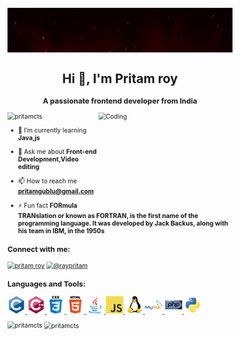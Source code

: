 <p align="center">
  <img 
    width="700"
    height="100"
    src="https://github.com/Pritamcts/Pritamcts/blob/main/Me2.gif"
  >
</p>
<h1 align="center">Hi 👋, I'm Pritam roy</h1>
<h3 align="center">A passionate frontend developer from India</h3>
<img align="right" alt="Coding" width="300" height="200" src="https://i.pinimg.com/originals/e4/26/70/e426702edf874b181aced1e2fa5c6cde.gif">

<p align="left" > <img src="https://komarev.com/ghpvc/?username=pritamcts&label=Profile%20views&color=0e75b6&style=flat" alt="pritamcts"  /> </p>

- 🌱 I’m currently learning **Java,js**

- 💬 Ask me about **Front-end Development,Video editing**

- 📫 How to reach me **pritamgublu@gmail.com**

- ⚡ Fun fact **FORmula TRANslation or known as FORTRAN, is the first name of the programming language. It was developed by Jack Backus, along with his team in IBM, in the 1950s**

<h3 align="left">Connect with me:</h3>
<p align="left">
<a href="https://fb.com/pritam roy" target="blank"><img align="center" src="https://raw.githubusercontent.com/rahuldkjain/github-profile-readme-generator/master/src/images/icons/Social/facebook.svg" alt="pritam roy" height="30" width="40" /></a>
<a href="https://www.hackerrank.com/@raypritam" target="blank"><img align="center" src="https://raw.githubusercontent.com/rahuldkjain/github-profile-readme-generator/master/src/images/icons/Social/hackerrank.svg" alt="@raypritam" height="30" width="40" /></a>
</p>

<h3 align="left">Languages and Tools:</h3>
<p align="left"> <a href="https://www.cprogramming.com/" target="_blank" rel="noreferrer"> <img src="https://raw.githubusercontent.com/devicons/devicon/master/icons/c/c-original.svg" alt="c" width="40" height="40"/> </a> <a href="https://www.w3schools.com/cpp/" target="_blank" rel="noreferrer"> <img src="https://raw.githubusercontent.com/devicons/devicon/master/icons/cplusplus/cplusplus-original.svg" alt="cplusplus" width="40" height="40"/> </a> <a href="https://www.w3schools.com/css/" target="_blank" rel="noreferrer"> <img src="https://raw.githubusercontent.com/devicons/devicon/master/icons/css3/css3-original-wordmark.svg" alt="css3" width="40" height="40"/> </a> <a href="https://www.w3.org/html/" target="_blank" rel="noreferrer"> <img src="https://raw.githubusercontent.com/devicons/devicon/master/icons/html5/html5-original-wordmark.svg" alt="html5" width="40" height="40"/> </a> <a href="https://www.java.com" target="_blank" rel="noreferrer"> <img src="https://raw.githubusercontent.com/devicons/devicon/master/icons/java/java-original.svg" alt="java" width="40" height="40"/> </a> <a href="https://developer.mozilla.org/en-US/docs/Web/JavaScript" target="_blank" rel="noreferrer"> <img src="https://raw.githubusercontent.com/devicons/devicon/master/icons/javascript/javascript-original.svg" alt="javascript" width="40" height="40"/> </a> <a href="https://www.linux.org/" target="_blank" rel="noreferrer"> <img src="https://raw.githubusercontent.com/devicons/devicon/master/icons/linux/linux-original.svg" alt="linux" width="40" height="40"/> </a> <a href="https://www.mysql.com/" target="_blank" rel="noreferrer"> <img src="https://raw.githubusercontent.com/devicons/devicon/master/icons/mysql/mysql-original-wordmark.svg" alt="mysql" width="40" height="40"/> </a> <a href="https://www.php.net" target="_blank" rel="noreferrer"> <img src="https://raw.githubusercontent.com/devicons/devicon/master/icons/php/php-original.svg" alt="php" width="40" height="40"/> </a> <a href="https://www.python.org" target="_blank" rel="noreferrer"> <img src="https://raw.githubusercontent.com/devicons/devicon/master/icons/python/python-original.svg" alt="python" width="40" height="40"/> </a> </p>

<p><img align="left" src="https://github-readme-stats.vercel.app/api/top-langs?username=pritamcts&show_icons=true&locale=en&layout=compact" alt="pritamcts" /></p>

<p>&nbsp;<img align="center" src="https://github-readme-stats.vercel.app/api?username=pritamcts&show_icons=true&locale=en" alt="pritamcts" /></p>
